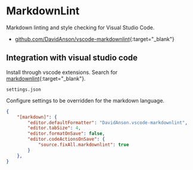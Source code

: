 # MarkdownLint

Markdown linting and style checking for Visual Studio Code.

- [github.com/DavidAnson/vscode-markdownlint](https://github.com/DavidAnson/vscode-markdownlint){:target="_blank"}

## Integration with visual studio code

Install through vscode extensions. Search for [markdownlint](https://marketplace.visualstudio.com/items?itemName=DavidAnson.vscode-markdownlint){:target="_blank"}.

`settings.json`

Configure settings to be overridden for the markdown language.

```json
{
    "[markdown]": {
        "editor.defaultFormatter": "DavidAnson.vscode-markdownlint",
        "editor.tabSize": 4,
        "editor.formatOnSave": false,
        "editor.codeActionsOnSave": {
            "source.fixAll.markdownlint": true
        }
    },
}
```
